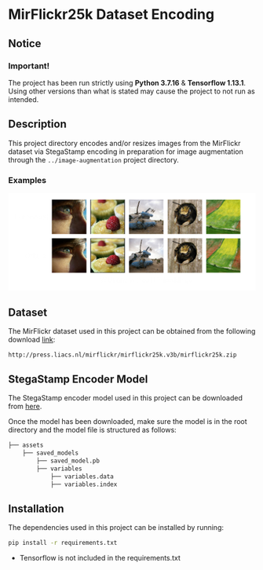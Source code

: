 # MirFlickr25k Dataset Encoding

## Notice

### Important!
The project has been run strictly using **Python 3.7.16** & **Tensorflow 1.13.1**. Using other versions than what is stated may cause the project to not run as intended.

## Description

This project directory encodes and/or resizes images from the MirFlickr dataset via StegaStamp encoding in preparation for image augmentation through the `../image-augmentation` project directory.

### Examples

![alt-text-01](/docs/Images/encoded.png)

## Dataset

The MirFlickr dataset used in this project can be obtained from the following download [link](http://press.liacs.nl/mirflickr/mirflickr25k.v3b/mirflickr25k.zip):

    http://press.liacs.nl/mirflickr/mirflickr25k.v3b/mirflickr25k.zip

## StegaStamp Encoder Model

The StegaStamp encoder model used in this project can be downloaded from [here](https://drive.google.com/drive/folders/1EHvFEVXufdiaHM15wSAXcxFFzIgaMRFn?usp=drive_link).

Once the model has been downloaded, make sure the model is in the root directory and the model file is structured as follows:

    ├── assets
        ├── saved_models
            ├── saved_model.pb          
            ├── variables
                ├── variables.data
                ├── variables.index

## Installation

The dependencies used in this project can be installed by running:

```sh
pip install -r requirements.txt
```

- Tensorflow is not included in the requirements.txt